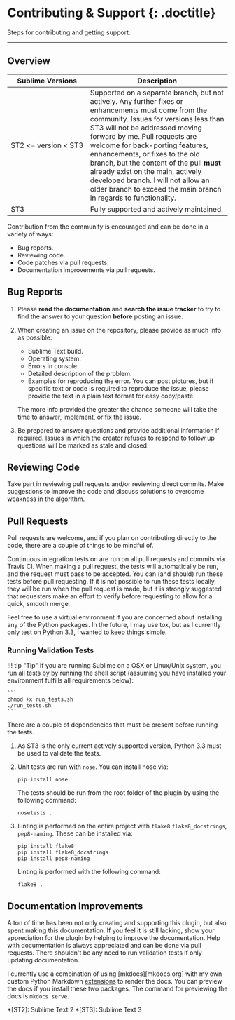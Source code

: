 # Contributing &amp; Support {: .doctitle}
Steps for contributing and getting support.

---

## Overview

| Sublime Versions | Description |
|------------------|-------------|
| ST2&nbsp;<=&nbsp;version&nbsp;<&nbsp;ST3 | Supported on a separate branch, but not actively.  Any further fixes or enhancements must come from the community.  Issues for versions less than ST3 will not be addressed moving forward by me.  Pull requests are welcome for back-porting features, enhancements, or fixes to the old branch, but the content of the pull **must** already exist on the main, actively developed branch.  I will not allow an older branch to exceed the main branch in regards to functionality. |
| ST3 | Fully supported and actively maintained. |

Contribution from the community is encouraged and can be done in a variety of ways:

- Bug reports.
- Reviewing code.
- Code patches via pull requests.
- Documentation improvements via pull requests.

## Bug Reports

1. Please **read the documentation** and **search the issue tracker** to try to find the answer to your question **before** posting an issue.

2. When creating an issue on the repository, please provide as much info as possible:

    - Sublime Text build.
    - Operating system.
    - Errors in console.
    - Detailed description of the problem.
    - Examples for reproducing the error.  You can post pictures, but if specific text or code is required to reproduce the issue, please provide the text in a plain text format for easy copy/paste.

    The more info provided the greater the chance someone will take the time to answer, implement, or fix the issue.

3. Be prepared to answer questions and provide additional information if required.  Issues in which the creator refuses to respond to follow up questions will be marked as stale and closed.

## Reviewing Code
Take part in reviewing pull requests and/or reviewing direct commits.  Make suggestions to improve the code and discuss solutions to overcome weakness in the algorithm.

## Pull Requests
Pull requests are welcome, and if you plan on contributing directly to the code, there are a couple of things to be mindful of.

Continuous integration tests on are run on all pull requests and commits via Travis CI.  When making a pull request, the tests will automatically be run, and the request must pass to be accepted.  You can (and should) run these tests before pull requesting.  If it is not possible to run these tests locally, they will be run when the pull request is made, but it is strongly suggested that requesters make an effort to verify before requesting to allow for a quick, smooth merge.

Feel free to use a virtual environment if you are concerned about installing any of the Python packages.  In the future, I may use tox, but as I currently only test on Python 3.3, I wanted to keep things simple.

### Running Validation Tests

!!! tip "Tip"
    If you are running Sublime on a OSX or Linux/Unix system, you run all tests by by running the shell script (assuming you have installed your environment fulfills all requirements below):

    ```
    chmod +x run_tests.sh
    ./run_tests.sh
    ```

There are a couple of dependencies that must be present before running the tests.

1. As ST3 is the only current actively supported version, Python 3.3 must be used to validate the tests.

2. Unit tests are run with `nose`.  You can install nose via:

    ```
    pip install nose
    ```

    The tests should be run from the root folder of the plugin by using the following command:

    ```
    nosetests .
    ```

3. Linting is performed on the entire project with `flake8` `flake8_docstrings`, `pep8-naming`.  These can be installed via:

    ```
    pip install flake8
    pip install flake8_docstrings
    pip install pep8-naming
    ```

    Linting is performed with the following command:

    ```
    flake8 .
    ```

## Documentation Improvements
A ton of time has been not only creating and supporting this plugin, but also spent making this documentation.  If you feel it is still lacking, show your appreciation for the plugin by helping to improve the documentation.  Help with documentation is always appreciated and can be done via pull requests.  There shouldn't be any need to run validation tests if only updating documentation.

I currently use a combination of using [mkdocs][mkdocs.org] with my own custom Python Markdown [extensions](https://github.com/facelessuser/pymdown-extensions) to render the docs.  You can preview the docs if you install these two packages.  The command for previewing the docs is `mkdocs serve`.

*[ST2]: Sublime Text 2
*[ST3]: Sublime Text 3

